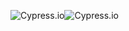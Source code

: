 ![Cypress.io](https://img.shields.io/badge/tested%20with-Cypress-04C38E.svg)![Cypress.io](https://img.shields.io/badge/tested%20with-Cypress-04C38E.svg)